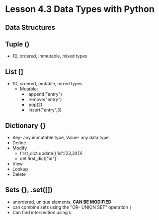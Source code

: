 # Lesson 4.3 Data Types with Python

## Data Structures
## Tuple ()

  * 1D, ordered, immutable, mixed types
## List []
 * 1D, ordered, mutable, mixed types
    * Mutable: 
        * .append("entry")
        *  .remove("entry")
        * .pop(2)
        * .insert("entry",3)

## Dictionary {}
* Key- any immutable type, Value- any data type
* Define
* Modify
    * first_dict.update({'id':[23,34]})
    * del first_dict["id"]
* View
* Lookup
* Delete

## Sets {}, .set([])
* unordered, unique elements, **CAN BE MODIFIED**
* can combine sets using the "OR- UNION SET" operation `|`
* Can find intersection using `&`


